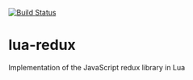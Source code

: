 [![Build Status](https://travis-ci.org/talldan/lua-redux.svg?branch=master)](https://travis-ci.org/talldan/lua-redux)

# lua-redux
Implementation of the JavaScript redux library in Lua
